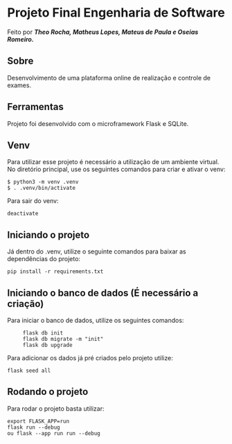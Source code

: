 # Projeto Final Engenharia de Software

Feito por **_Theo Rocha, Matheus Lopes, Mateus de Paula e Oseias Romeiro._**

## Sobre

Desenvolvimento de uma plataforma online de realização e controle de exames.

## Ferramentas

Projeto foi desenvolvido com o microframework Flask e SQLite.

## Venv

Para utilizar esse projeto é necessário a utilização de um ambiente virtual.
No diretório principal, use os seguintes comandos para criar e ativar o venv:

```
$ python3 -m venv .venv
$ . .venv/bin/activate
```

Para sair do venv:

`deactivate`

## Iniciando o projeto

Já dentro do .venv, utilize o seguinte comandos para baixar as dependências do projeto:

`pip install -r requirements.txt`

## Iniciando o banco de dados (É necessário a criação)

Para iniciar o banco de dados, utilize os seguintes comandos:

```
     flask db init
     flask db migrate -m "init"
     flask db upgrade
```

Para adicionar os dados já pré criados pelo projeto utilize:

```
flask seed all
```

## Rodando o projeto

Para rodar o projeto basta utilizar:

```
export FLASK_APP=run
flask run --debug
ou flask --app run run --debug
```
